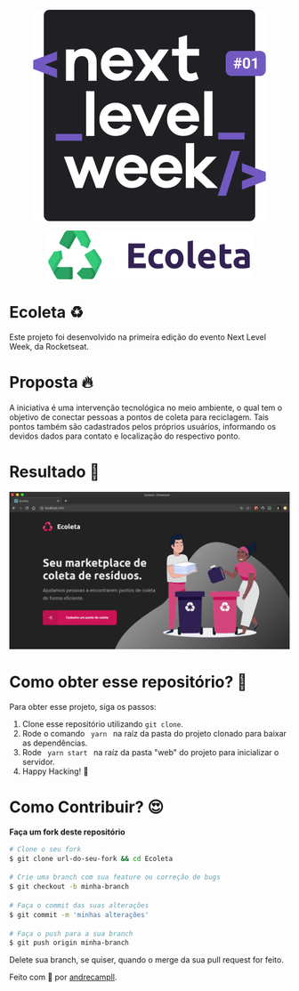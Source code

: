 <p align="center">
  <img src="../logo.svg"/>
</p>

<p align="center">
  <img src="src/assets/logo.svg"/>
</p>

# Ecoleta ♻️
Este projeto foi desenvolvido na primeira edição do evento Next Level Week, da Rocketseat.

# Proposta 🔥
A iniciativa é uma intervenção tecnológica no meio ambiente, o qual tem o objetivo de conectar pessoas a pontos de coleta para
reciclagem. Tais pontos também são cadastrados pelos próprios usuários, informando os devidos dados para contato e localização
do respectivo ponto.

# Resultado 🚀
<p align="center">
  <img src="../Screenshot from 2020-06-06 14-50-33.png" />
</p>

# Como obter esse repositório? 🤔
Para obter esse projeto, siga os passos:
1. Clone esse repositório utilizando <code>git clone</code>.
2. Rode o comando <code> yarn </code> na raíz da pasta do projeto clonado para baixar as dependências.
3. Rode <code> yarn start </code> na raíz da pasta "web" do projeto para inicializar o servidor.
4. Happy Hacking! 🚀

# Como Contribuir? 😍
**Faça um fork deste repositório**

```bash
# Clone o seu fork
$ git clone url-do-seu-fork && cd Ecoleta

# Crie uma branch com sua feature ou correção de bugs
$ git checkout -b minha-branch

# Faça o commit das suas alterações
$ git commit -m 'minhas alterações'

# Faça o push para a sua branch
$ git push origin minha-branch
```

Delete sua branch, se quiser, quando o merge da sua pull request for feito. <br />

Feito com 💜 por <a href="https://www.linkedin.com/in/andrecampll/" target="blank">andrecampll</a>.
